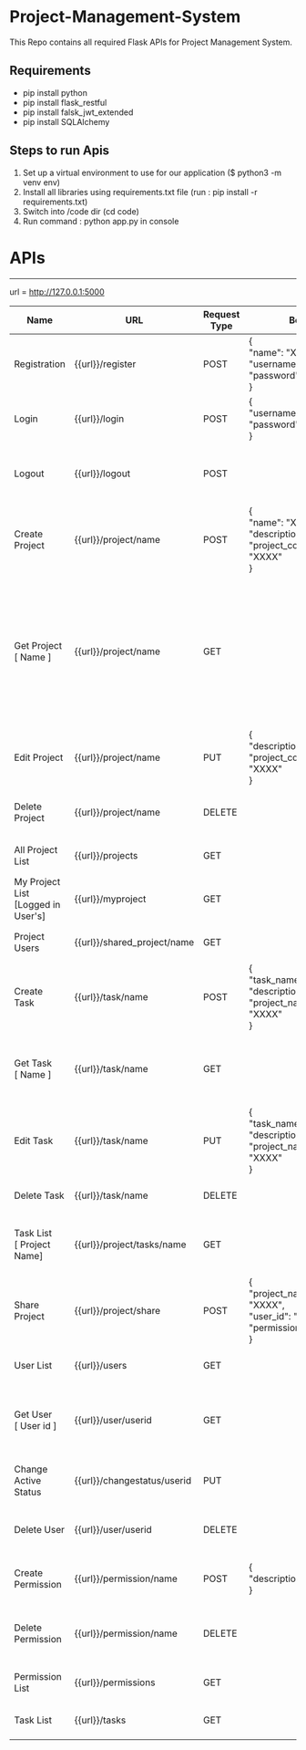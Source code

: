 # Project-Management-System

This Repo contains all required Flask APIs for Project Management System.

Requirements
------------ 
- pip install python
- pip install flask_restful
- pip install falsk_jwt_extended
- pip install SQLAlchemy

Steps to run Apis
-----------------
1. Set up a virtual environment to use for our application ($ python3 -m venv env)
2. Install all libraries using requirements.txt file (run : pip install -r requirements.txt)
3. Switch into /code dir (cd code)
4. Run command : python app.py in console

# APIs
------
url = http://127.0.0.1:5000

| Name | URL | Request Type | Body | Response | Description |
|------|-----|--------------|-------|---------|-------------|
| Registration | {{url}}/register | POST |  {<br>  "name": "XXXX",<br>  "username": "XXXX",<br>  "password": "XXXX" <br> } | { <br>  "message": "User Created Successfully!" <br> } | User Registration |
| Login | {{url}}/login | POST |   {<br>    "username": "XXXX",<br>  "password": "XXXX" <br> } | {<br> "access_token": XXXX, <br> "refresh_token": XXXX <br> } | User Authentication |
| Logout | {{url}}/logout | POST | | {<br> "message": "Successfully Logged Out" <br>} | User Logout |
| Create Project | {{url}}/project/name | POST | {<br> "name": "XXXX",<br> "description": "XXXX",<br> "project_color_identity": "XXXX" <br>} | {<br> "message": "Project Successfully Created"<br>} | Create New Project |
| Get Project<br> [ Name ] | {{url}}/project/name | GET | | {<br>"project": {<br> "id": "XXXX",<br>"name": "XXXX",<br>"description": "XXXX",<br>"created_by": "XXXX",<br>"created_at": "XXXX",<br>"project_color_identity": "XXXX",<br> "tasks": [],<br>"users": []<br>}<br>} | To Get Project Details |
| Edit Project | {{url}}/project/name | PUT | {<br>"description":"XXXX"<br>"project_color_identity":<br>"XXXX"<br>} | {<br>    "message": "Project Details Updated" <br>} | Edit Project Details |
| Delete Project | {{url}}/project/name | DELETE ||{<br>"message": "Project is Deleted"<br>} | Delete Project |
| All Project List | {{url}}/projects | GET | |{<br> "projects": [ XXXX ] <br>} | It will List All Projects |
| My Project List<br> [Logged in User's] | {{url}}/myproject | GET | | {<br> "projects": [ XXXX ] <br>"shared_with_me": []<br>} | Project List of Logged in User | 
| Project Users | {{url}}/shared_project/name | GET | | {<br>"project_users": [] <br> } | List User of particular Project |
| Create Task | {{url}}/task/name | POST | {<br>"task_name": "XXXX",<br>"description": "XXXX",<br>"project_name": "XXXX"<br>} | {<br>"message": "Project Task Successfully Created"<br>} | Create New Task in Project |
| Get Task<br> [ Name ] | {{url}}/task/name | GET ||{<br>"task_name": "XXXX",<br>"description": "XXXX",<br>"project_name": "XXXX"<br>} | Get Task By Name |
| Edit Task | {{url}}/task/name | PUT | {<br>"task_name": "XXXX",<br>"description": "XXXX",<br>"project_name": "XXXX" <br>} | {<br>"message": "Task Details Updated"<br>} | Edit Task Details |
| Delete Task | {{url}}/task/name | DELETE | | {<br>Task is Deleted<br>}| Delete Task From Project |
| Task List <br> [ Project Name] | {{url}}/project/tasks/name | GET | | {<br>"project": "XXXX",<br>"total_task": XXXX,<br>"tasks": [ XXXX ]<br>} | Project Task List With Number Of Tasks |
| Share Project | {{url}}/project/share | POST | {<br>"project_name": "XXXX",<br>"user_id": "XXXX",<br> "permission": "XXXX"<br>} | {<br>"message": "Project is Shared Successfully"<br>} | Share Project With other User with View, Edit, Delete Permission |
| User List | {{url}}/users | GET | | {<br> "users": [ XXXX ]<br>} | List of all Users |
| Get User <br> [ User id ] | {{url}}/user/userid | GET | | {<br>"id": XXXX,<br>"name": "XXXX",<br>"username": "XXXX",<br> "active_status": XXXX <br>} | Get user Details with name |
| Change Active <br> Status | {{url}}/changestatus/userid | PUT | | {<br>"message": "User Status Changed"<br>} | Used To Active/Deactive User |
| Delete User | {{url}}/user/userid | DELETE | | {<br>"message": "User Deleted!"<br>} | Delete User From System |
| Create Permission | {{url}}/permission/name | POST | {<br>"description": "XXXX" <br>} | {<br>"message": "Permission is Saved"<br>} | Add Permission |
| Delete Permission | {{url}}/permission/name | DELETE | | {<br>"message": "Permission is Deleted!"<br>} | Delete Permission |
| Permission List | {{url}}/permissions | GET | | {<br>"permission": [ XXXX ]<br>} | Lists all Available Permissions |
| Task List | {{url}}/tasks | GET | | {<br>"tasks": [ XXXX ]<br>} | List All the Tasks |
